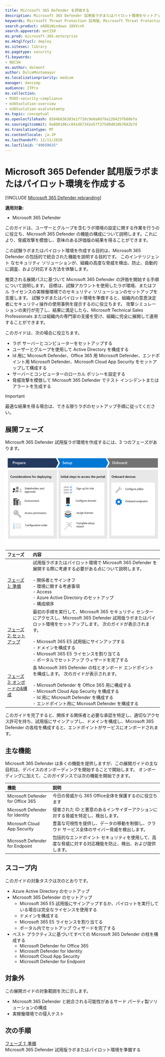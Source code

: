 ```yaml
---
title: Microsoft 365 Defender を評価する
description: Microsoft 365 Defender 試用版ラボまたはパイロット環境をセットアップし、組織内のデバイス、ID、データ、アプリケーションを保護するために設計されたセキュリティ ソリューションを試して体験します。
keywords: Microsoft Threat Protection 試用版、Microsoft Threat Protection の評価、Microsoft Threat Protection 評価ラボ、Microsoft Threat Protection パイロット、サイバー セキュリティ、高度な持続的脅威、エンタープライズ セキュリティ、デバイス、ID、ユーザー、データ、アプリケーション、インシデント、自動調査と修復、高度な捜問
search.product: eADQiWindows 10XVcnh
search.appverid: met150
ms.prod: microsoft-365-enterprise
ms.mktglfcycl: deploy
ms.sitesec: library
ms.pagetype: security
f1.keywords:
- NOCSH
ms.author: dolmont
author: DulceMontemayor
ms.localizationpriority: medium
manager: dansimp
audience: ITPro
ms.collection:
- M365-security-compliance
- m365solution-overview
- m365solution-evalutatemtp
ms.topic: conceptual
ms.openlocfilehash: 8504b036203e1f73dc9e0a0d79a228425fb88bfa
ms.sourcegitcommit: 0a8b0186cc041db7341e57f375d0d010b7682b7d
ms.translationtype: MT
ms.contentlocale: ja-JP
ms.lasthandoff: 12/11/2020
ms.locfileid: "49659635"
---
```

# <a name="create-a-microsoft-365-defender-trial-lab-or-pilot-environment"></a>Microsoft 365 Defender 試用版ラボまたはパイロット環境を作成する 

[!INCLUDE [Microsoft 365 Defender rebranding](../includes/microsoft-defender.md)]


**適用対象:**
- Microsoft 365 Defender


このガイドは、ユーザーとグループを含むラボ環境の設定に関する作業を行うのに役立ち、Microsoft 365 Defender の機能の構成について説明します。これにより、脅威攻撃を模倣し、意味のある評価版の結果を得ることができます。 

この試験ラボまたはパイロット環境を作成する目的は、Microsoft 365 Defender の包括的で統合された機能を説明する目的です。 このインテリジェント なセキュリティ ソリューションが、組織の高度な脅威を検出、防止、自動的に調査、および対応する方法を体験します。 


推奨される展開パスに基づいて Microsoft 365 Defender の評価を開始する手順について説明します。 目標は、試験アカウントを使用したラボ環境、またはフル ライセンスの実稼働環境でのセキュリティ ソリューションのセットアップを支援します。 試験ラボまたはパイロット環境を準備すると、組織内の意思決定者にセキュリティ操作の使用事例を提示するのに役立ちます。 攻撃シミュレーションの実行が完了し、結果に満足したら、Microsoft Technical Sales Professionals または組織内の専門家の支援を受け、組織に完全に展開して運用することができます。 

このガイドは、次の場合に役立ちます。
- ラボ サーバーとコンピューターをセットアップする
- ユーザーとグループを使用して Active Directory を構成する
- Id 用に Microsoft Defender、Office 365 用 Microsoft Defender、エンドポイント用 Microsoft Defender、Microsoft Cloud App Security をセットアップして構成する
- サーバーとコンピューターのローカル ポリシーを設定する
- 脅威攻撃を模倣して Microsoft 365 Defender でテスト インシデントまたはアラートを生成する

>[!IMPORTANT]
>最適な結果を得る場合は、できる限りラボのセットアップ手順に従ってください。


## <a name="deployment-phases"></a>展開フェーズ

Microsoft 365 Defender 試用版ラボ環境を作成するには、3 つのフェーズがあります。

![展開フェーズ: 準備、セットアップ、オンボード](../../media/evaluation-guide-phases.png)

|フェーズ | 内容 | 
|:-------|:-----|
|[フェーズ 1: 準備](prepare-mtpeval.md)| 試用版ラボまたはパイロット環境で Microsoft 365 Defender を展開する際に考慮する必要がある点について説明します。 <br><br>- 関係者とサインオフ <br> - 環境に関する考慮事項 <br>- Access <br>- Azure Active Directory のセットアップ <br> - 構成順序
|[フェーズ 2: セットアップ](setup-mtpeval.md)|  最初の手順を実行して、Microsoft 365 セキュリティ センターにアクセスし、Microsoft 365 Defender 試用版ラボまたはパイロット環境をセットアップします。 次のガイドが表示されます。<br><br>- Microsoft 365 E5 試用版にサインアップする <br>  - ドメインを構成する<br>- Microsoft 365 E5 ライセンスを割り当てる<br>- ポータルでセットアップ ウィザードを完了する|
|[フェーズ 3: オンボードの&構成](config-mtpeval.md) | 各 Microsoft 365 Defender の柱とオンボード エンドポイントを構成します。 次のガイドが表示されます。<br><br>- Microsoft Defender を Office 365 用に構成する<br>- Microsoft Cloud App Security を構成する<br>- Id 用に Microsoft Defender を構成する<br>- エンドポイント用に Microsoft Defender を構成する


このガイドを完了すると、関係する関係者と必要な承認を特定し、適切なアクセス許可を持ち、試用版にサインアップし、ドメインを構成し、Microsoft 365 Defender の各柱を構成すると、エンドポイントがサービスにオンボードされます。

## <a name="key-capabilities"></a>主な機能

Microsoft 365 Defender は多くの機能を提供しますが、この展開ガイドの主な目的は、デバイスのオンボーディングを開始することで開始します。 オンボーディングに加えて、このガイダンスでは次の機能を開始できます。


機能 | 説明 
:---|:---
Microsoft Defender for Office 365 | 今日の脅威から 365 Office全体を保護するのに役立ちます
Microsoft Defender for Identity | 侵害された ID と悪意のあるインサイダーアクションに対する脅威を特定し、検出します。
Microsoft Cloud App Security | 豊富な可視性を提供し、データの移動を制御し、クラウド サービス全体のサイバー脅威を検出します。
Microsoft Defender for Endpoint | 包括的なエンドポイント セキュリティを使用して、高度な脅威に対する対応機能を防止、検出、および提供します。


## <a name="in-scope"></a>スコープ内

このガイドの対象タスクは次のとおりです。
-   Azure Active Directory のセットアップ
-   Microsoft 365 Defender のセットアップ
    -   Microsoft 365 E5 試用版にサインアップするか、パイロットを実行している場合は完全なライセンスを使用する
    -   ドメインを構成する
    -   Microsoft 365 E5 ライセンスを割り当てる
    -   ポータル内でセットアップ ウィザードを完了する
-   ベスト プラクティスに基づいてすべての Microsoft 365 Defender の柱を構成する
    -   Microsoft Defender for Office 365
    -   Microsoft Defender for Identity
    -   Microsoft Cloud App Security
    -   Microsoft Defender for Endpoint

## <a name="out-of-scope"></a>対象外

この展開ガイドの対象範囲を次に示します。

-   Microsoft 365 Defender と統合される可能性があるサード パーティ製ソリューションの構成
-   実稼働環境での侵入テスト

## <a name="next-step"></a>次の手順
[フェーズ 1: 準備](prepare-mtpeval.md) 
<br> Microsoft 365 Defender 試用版ラボまたはパイロット環境を準備する
